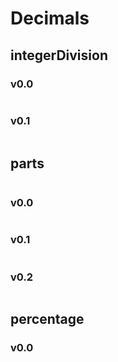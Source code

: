 # Decimals

## integerDivision

### v0.0
~~~

~~~
### v0.1
~~~

~~~
## parts
~~~

~~~
### v0.0
~~~

~~~
### v0.1
~~~

~~~
### v0.2
~~~

~~~
## percentage

### v0.0
~~~

~~~
